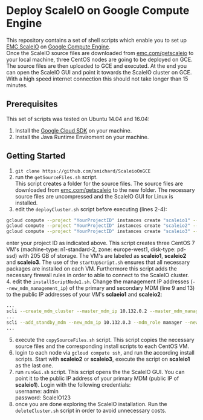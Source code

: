 # Deploy ScaleIO on Google Compute Engine


This repository contains a set of shell scripts which enable you to set up [EMC ScaleIO](http://www.emc.com/getscaleio) on [Google Compute Engine](https://cloud.google.com/compute/).  
Once the ScaleIO source files are downloaded from [emc.com/getscaleio](http://www.emc.com/getscaleio) to your local machine, three CentOS nodes are going to be deployed on GCE. The source files are then uploaded to GCE and executed. At the end you can open the ScaleIO GUI and point it towards the ScaleIO cluster on GCE. With a high speed internet connection this should not take longer than 15 minutes.

## Prerequisites
This set of scripts was tested on Ubuntu 14.04 and 16.04:  
1. Install the [Google Cloud SDK](https://cloud.google.com/sdk/downloads) on your machine.  
2. Install the Java Runtime Enviroment on your machine.

## Getting Started
1. `git clone https://github.com/smichard/ScaleioOnGCE`
2. run the `getSourceFiles.sh` script.  
This script creates a folder for the source files. The source files are downloaded from [emc.com/getscaleio](https://www.emc.com/getscaleio) to the new folder. The necessary source files are uncompressed and the ScaleIO GUI for Linux is installed.
3. edit the `deployCluster.sh` script before executing (lines 2-4):
```bash
gcloud compute --project "YourProjectID" instances create "scaleio1" --zone "europe-west1-b" --machine-type "n1-standard-2" --network "default" --maintenance-policy "MIGRATE" --scopes default="https://www.googleapis.com/auth/devstorage.read_only","https://www.googleapis.com/auth/logging.write","https://www.googleapis.com/auth/monitoring.write","https://www.googleapis.com/auth/cloud.useraccounts.readonly" --tags "http-server","https-server" --image "/centos-cloud/centos-7-v20160418" --boot-disk-size "205" --boot-disk-type "pd-ssd" --boot-disk-device-name "scaleio1" --private-network-ip 10.132.0.2 --metadata-from-file startup-script=startUpScript.sh
gcloud compute --project "YourProjectID" instances create "scaleio2" --zone "europe-west1-b" --machine-type "n1-standard-2" --network "default" --maintenance-policy "MIGRATE" --scopes default="https://www.googleapis.com/auth/devstorage.read_only","https://www.googleapis.com/auth/logging.write","https://www.googleapis.com/auth/monitoring.write","https://www.googleapis.com/auth/cloud.useraccounts.readonly" --tags "http-server","https-server" --image "/centos-cloud/centos-7-v20160418" --boot-disk-size "205" --boot-disk-type "pd-ssd" --boot-disk-device-name "scaleio2" --private-network-ip 10.132.0.3 --metadata-from-file startup-script=startUpScript.sh
gcloud compute --project "YourProjectID" instances create "scaleio3" --zone "europe-west1-b" --machine-type "n1-standard-2" --network "default" --maintenance-policy "MIGRATE" --scopes default="https://www.googleapis.com/auth/devstorage.read_only","https://www.googleapis.com/auth/logging.write","https://www.googleapis.com/auth/monitoring.write","https://www.googleapis.com/auth/cloud.useraccounts.readonly" --tags "http-server","https-server" --image "/centos-cloud/centos-7-v20160418" --boot-disk-size "205" --boot-disk-type "pd-ssd" --boot-disk-device-name "scaleio3" --private-network-ip 10.132.0.4 --metadata-from-file startup-script=startUpScript.sh
```
enter your project ID as indicated above. This script creates three CentOS 7 VM's (machine-type: n1-standard-2, zone: europe-west1, disk-type: pd-ssd) with 205 GB of storage. The VM's are labeled as **scaleio1**, **scaleio2** and **scaleio3**. The use of the `startUpScript.sh` ensures that all necessary packages are installed on each VM. Furthermore this script adds the necessary firewall rules in order to able to connect to the ScaleIO cluster.  
4. edit the `installScriptNode1.sh`. Change the management IP addresses (`--new_mdm_management_ip`) of the primary and secondary MDM (line 9 and 13) to the public IP addresses of your VM's **sclaeio1** and **scaleio2**:
```bash
...
scli --create_mdm_cluster --master_mdm_ip 10.132.0.2 --master_mdm_management_ip 104.155.60.64 --master_mdm_name mdm1 --accept_license
...
scli --add_standby_mdm --new_mdm_ip 10.132.0.3 --mdm_role manager --new_mdm_management_ip 104.155.3.69 --new_mdm_name mdm2
...
```  
5. execute the `copySourceFiles.sh` script. This script copies the necessary source files and the corresponding install scripts to each CentOS VM.
6. login to each node via `gcloud compute ssh`, and run the according install scripts. Start with **scaleio2** or **scaleio3**, execute the script on **scaleio1** as the last one.
7. run `runGui.sh` script. This script opens the the ScaleIO GUI. You can point it to the public IP address of your primary MDM (public IP of **scaleio1**). Login with the following credentials:  
username: admin  
password: ScaleIO123  
8. once you are done exploring the ScaleIO installation. Run the `deleteCluster.sh` script in order to avoid unnecessary costs.
